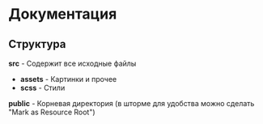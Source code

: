 # Документация

## Структура

**src** - Содержит все исходные файлы

  - **assets** - Картинки и прочее
  - **scss** - Стили

**public** - Корневая директория (в шторме для удобства можно сделать "Mark as Resource Root")
